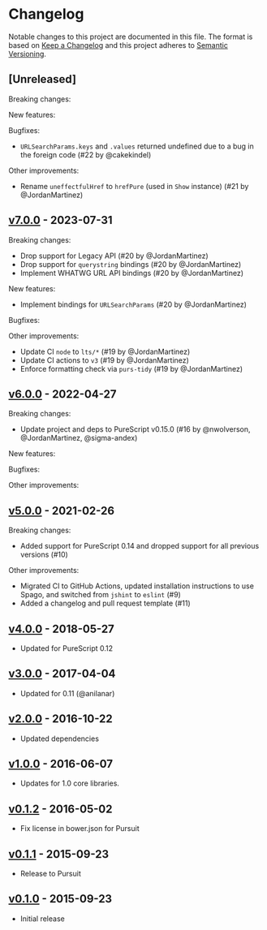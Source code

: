 # Changelog

Notable changes to this project are documented in this file. The format is based on [Keep a Changelog](https://keepachangelog.com/en/1.0.0/) and this project adheres to [Semantic Versioning](https://semver.org/spec/v2.0.0.html).

## [Unreleased]

Breaking changes:

New features:

Bugfixes:
 - `URLSearchParams.keys` and `.values` returned undefined due to a bug in the foreign code (#22 by @cakekindel)

Other improvements:
- Rename `uneffectfulHref` to `hrefPure` (used in `Show` instance) (#21 by @JordanMartinez)

## [v7.0.0](https://github.com/purescript-node/purescript-node-url/releases/tag/v7.0.0) - 2023-07-31

Breaking changes:
- Drop support for Legacy API (#20 by @JordanMartinez)
- Drop support for `querystring` bindings (#20 by @JordanMartinez)
- Implement WHATWG URL API bindings (#20 by @JordanMartinez)

New features:
- Implement bindings for `URLSearchParams` (#20 by @JordanMartinez)

Bugfixes:

Other improvements:
- Update CI `node` to `lts/*` (#19 by @JordanMartinez)
- Update CI actions to `v3` (#19 by @JordanMartinez)
- Enforce formatting check via `purs-tidy` (#19 by @JordanMartinez)

## [v6.0.0](https://github.com/purescript-node/purescript-node-url/releases/tag/v6.0.0) - 2022-04-27

Breaking changes:
- Update project and deps to PureScript v0.15.0 (#16 by @nwolverson, @JordanMartinez, @sigma-andex)

New features:

Bugfixes:

Other improvements:

## [v5.0.0](https://github.com/purescript-node/purescript-node-url/releases/tag/v5.0.0) - 2021-02-26

Breaking changes:
  - Added support for PureScript 0.14 and dropped support for all previous versions (#10)

Other improvements:
  - Migrated CI to GitHub Actions, updated installation instructions to use Spago, and switched from `jshint` to `eslint` (#9)
  - Added a changelog and pull request template (#11)

## [v4.0.0](https://github.com/purescript-node/purescript-node-url/releases/tag/v4.0.0) - 2018-05-27

- Updated for PureScript 0.12

## [v3.0.0](https://github.com/purescript-node/purescript-node-url/releases/tag/v3.0.0) - 2017-04-04

- Updated for 0.11 (@anilanar)

## [v2.0.0](https://github.com/purescript-node/purescript-node-url/releases/tag/v2.0.0) - 2016-10-22

- Updated dependencies

## [v1.0.0](https://github.com/purescript-node/purescript-node-url/releases/tag/v1.0.0) - 2016-06-07

- Updates for 1.0 core libraries.

## [v0.1.2](https://github.com/purescript-node/purescript-node-url/releases/tag/v0.1.2) - 2016-05-02

- Fix license in bower.json for Pursuit

## [v0.1.1](https://github.com/purescript-node/purescript-node-url/releases/tag/v0.1.1) - 2015-09-23

- Release to Pursuit

## [v0.1.0](https://github.com/purescript-node/purescript-node-url/releases/tag/v0.1.0) - 2015-09-23

- Initial release
